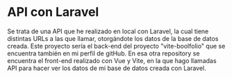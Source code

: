 <h1> API con Laravel </h1>

<p> Se trata de una API que he realizado en local con Laravel, la cual tiene distintas URLs a las que llamar, otorgándote los datos de la base de datos creada. Este proyecto sería el back-end del proyecto "vite-boolfolio" que se encuentra también en mi perfil de gitHub. En esa otra repository se encuentra el front-end realizado con Vue y Vite, en la que hago llamadas API para hacer ver los datos de mi base de datos creada con Laravel. </p>
